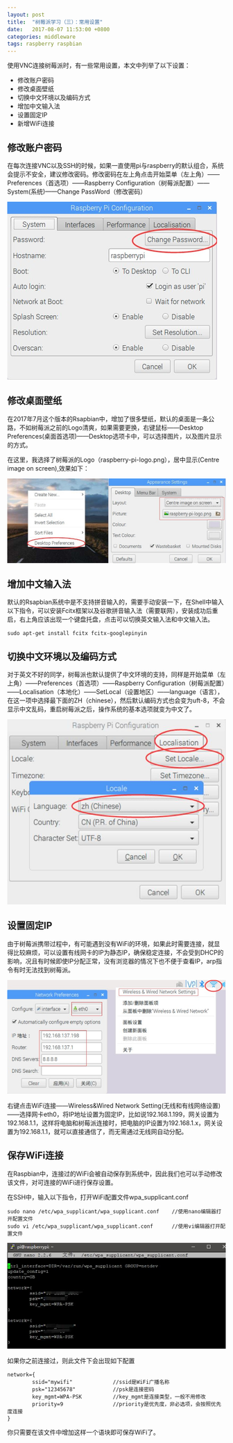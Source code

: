 ```yaml
---
layout: post
title:  "树莓派学习（三）：常用设置"
date:   2017-08-07 11:53:00 +0800
categories: middleware
tags: raspberry raspbian
---
```

使用VNC连接树莓派时，有一些常用设置，本文中列举了以下设置：
* 修改账户密码
* 修改桌面壁纸
* 切换中文环境以及编码方式
* 增加中文输入法
* 设置固定IP
* 新增WiFi连接

## 修改账户密码
在每次连接VNC以及SSH的时候，如果一直使用pi与raspberry的默认组合，系统会提示不安全，建议修改密码。修改密码在左上角点击开始菜单（左上角）——Preferences（首选项）——Raspberry Configuration（树莓派配置）——System(系统)——Change PassWord（修改密码）

![修改密码][修改密码]

## 修改桌面壁纸
在2017年7月这个版本的Rsapbian中，增加了很多壁纸，默认的桌面是一条公路，不如树莓派之前的Logo清爽，如果需要更换，右键鼠标——Desktop Preferences(桌面首选项)——Desktop选项卡中，可以选择图片，以及图片显示的方式。

在这里，我选择了树莓派的Logo（raspberry-pi-logo.png），居中显示(Centre image on screen),效果如下：

![logo设置][logo设置]

## 增加中文输入法
默认的Rsapbian系统中是不支持拼音输入的，需要手动安装一下，在Shell中输入以下指令，可以安装Fcitx框架以及谷歌拼音输入法（需要联网），安装成功后重启，右上角应该出现一个键盘托盘，点击可以切换英文输入法和中文输入法。
```
sudo apt-get install fcitx fcitx-googlepinyin
```

## 切换中文环境以及编码方式
对于英文不好的同学，树莓派也默认提供了中文环境的支持，同样是开始菜单（左上角）——Preferences（首选项）——Raspberry Configuration（树莓派配置）——Localisation（本地化）——SetLocal（设置地区）——language（语言），在这一项中选择最下面的ZH（chinese），然后默认编码方式也会变为uft-8，不会显示中文乱码，重启树莓派之后，操作系统的基本选项就变为中文了。

![中文设置][中文设置]

## 设置固定IP
由于树莓派携带过程中，有可能遇到没有WiFi的环境，如果此时需要连接，就显得比较麻烦，可以设置有线网卡的IP为静态IP，确保稳定连接，不会受到DHCP的影响，况且有时候即使IP分配正常，没有浏览器的情况下也不便于查看IP，arp指令有时无法找到树莓派。

![IP设置][IP设置]

右键点击WiFi连接——Wireless&Wired Network Setting(无线和有线网络设置)——选择网卡eth0，将IP地址设置为固定IP，比如说192.168.1.199，网关设置为192.168.1.1，这样将电脑和树莓派连接时，把电脑的IP设置为192.168.1.x，网关设置为192.168.1.1，就可以直接通信了，而无需通过无线网自动分配。

## 保存WiFi连接
在Raspbian中，连接过的WiFi会被自动保存到系统中，因此我们也可以手动修改该文件，对可连接的WiFi进行保存设置。

在SSH中，输入以下指令，打开WiFi配置文件wpa_supplicant.conf
```
sudo nano /etc/wpa_supplicant/wpa_supplicant.conf    //使用nano编辑器打开配置文件
sudo vi /etc/wpa_supplicant/wpa_supplicant.conf      //使用vi编辑器打开配置文件
```

![WiFi设置][WiFi设置]

如果你之前连接过，则此文件下会出现如下配置
```
network={
        ssid="mywifi"             //ssid是WiFi广播名称
        psk="12345678"            //psk是连接密码
        key_mgmt=WPA-PSK          //key_mgmt是连接类型，一般不用修改
        priority=9                //priority是优先度，非必选项，会按照优先度连接
}
```
你只需要在该文件中增加这样一个语块即可保存WiFi了。

[修改密码]: /assets/pic/2017-08-07/changePassword.jpg
[logo设置]: /assets/pic/2017-08-07/desktopPreferences.jpg
[中文设置]: /assets/pic/2017-08-07/setlanguage.jpg
[IP设置]: /assets/pic/2017-08-07/setIP.jpg
[WiFi设置]: /assets/pic/2017-08-07/wpaconfig.jpg